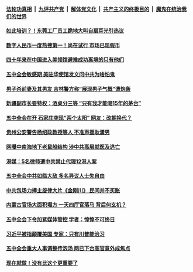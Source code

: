 

####  [法轮功真相](../../../../basic/blob/master/README.md?t=10290403) &nbsp;|&nbsp; [九评共产党](../../../../9ping.md/blob/master/README.md?t=10290403) &nbsp;|&nbsp; [解体党文化](../../../../jtdwh.md/blob/master/README.md?t=10290403)  &nbsp;|&nbsp; [共产主义的终极目的](../../../../gczydzjmd.md/blob/master/README.md?t=10290403) &nbsp;|&nbsp; [魔鬼在统治我们的世界](../../../../mgztzwmdsj.md/blob/master/README.md?t=10290403) 

#### [如此培训？！东莞工厂员工跪地大叫自扇耳光引热议](../pages/soh5/436885.md?t=10290403) 
#### [数字人民币一度热搜第一！尚在试行 市场已现假币](../pages/soh5/436882.md?t=10290403) 
#### [四十年来在中国进入美领馆避难成功离境的只有他们](../pages/soh5/436867.md?t=10290403) 
#### [五中全会敏感期 美驻华使馆发文问中共为啥怕鬼](../pages/soh5/436846.md?t=10290403) 
#### [男子杀前妻及其男友 吉林警方称“展现男子气概”遭炮轰](../pages/soh5/436858.md?t=10290403) 
#### [新疆副市长耍特权：酒桌分三等 “只有我才能喝15年的茅台”](../pages/soh5/436834.md?t=10290403) 
#### [五中全会在开 石家庄突现“两个太阳” 网友：改朝换代？](../pages/soh5/436831.md?t=10290403) 
#### [贵州公安警告杨绍政教授等人 不准声援耿潇男](../pages/soh5/436774.md?t=10290403) 
#### [网曝中南海地下老鼠般结构 涉中共高层就医及逃亡](../pages/soh5/436798.md?t=10290403) 
#### [港媒：5名律师遭中共禁止代理12港人案](../pages/soh5/436756.md?t=10290403) 
#### [五中全会中共如临大敌 多名异议人士失自由](../pages/soh5/436744.md?t=10290403) 
#### [中共包场力捧主旋律大片《金刚川》 民间并不买账](../pages/soh5/436678.md?t=10290403) 
#### [内蒙古官场大面积塌方 一天四厅官落马 背后何玄机？](../pages/soh5/436675.md?t=10290403) 
#### [五中全会下令加紧媒体管控 学者：惶惶不可终日](../pages/soh5/436663.md?t=10290403) 
#### [习近平被指颠覆美国 专家：只有川普能治习](../pages/soh5/436657.md?t=10290403) 
#### [五中全会重大人事调整传泡汤 两已下台高官意外成焦点](../pages/soh5/436636.md?t=10290403) 
#### [现在就做！没有比这个更重要了](../pages/soh5/436555.md?t=10290403) 
